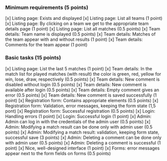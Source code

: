 ### Minimum requirements (5 points)

[x] Listing page: Exists and displayed
[x] Listing page: List all teams (1 point)
[x] Listing page: By clicking on a team we get to the appropriate team details page (1 point)
[x] Listing page: List all matches (0.5 points)
[x] Team details: Team name is displayed (0.5 points)
[x] Team details: Matches of the team appear with and without results (1 point)
[x] Team details: Comments for the team appear (1 point)

### Basic tasks (15 points)

[x] Listing page: List the last 5 matches (1 point)
[x] Team details: In the match list for played matches (with result) the color is green, red, yellow for win, lose, draw, respectively (0.5 points)
[x] Team details: New comment is disabled without login (0.5 points)
[x] Team details: New comment is available after login (0.5 points)
[x] Team details: Empty comment gives an error (0.5 points)
[x] Team details: New comment is saved successfully (1 point)
[x] Registration form: Contains appropriate elements (0.5 points)
[x] Registration form: Validation, error messages, keeping the form state (1,5 pont)
[x] Registration form: Successful registration (0.5 points)
[x] Login: Handling errors (1 point)
[x] Login: Successful login (1 point)
[x] Admin: Admin can log in with the credentials of the admin user (0.5 points)
[x] Admin: Modifying a match result can be done only with admin user (0.5 points)
[x] Admin: Modifying a match result: validation, keeping form state, successful save (3 points)
[x] Admin: Deleting a comment can be done only with admin user (0.5 points)
[x] Admin: Deleting a comment is successful (1 point)
[x] Nice, well-designed interface (1 point)
[x] Forms: error messages appear next to the form fields on forms (0.5 points)
